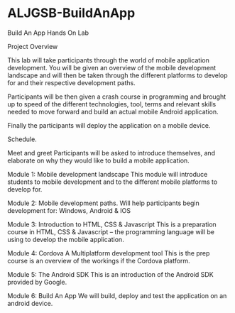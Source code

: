ALJGSB-BuildAnApp
=================
Build An App Hands On Lab

Project Overview

This lab will take participants through the world of mobile application development. You will be given an overview of the mobile development landscape and will then be taken through the different platforms to develop for and their respective development paths.

Participants will be then given a crash course in programming and brought up to speed of the different technologies, tool, terms and relevant skills needed to move forward and build an actual mobile Android application.

Finally the participants will deploy the application on a mobile device.

Schedule.

Meet and greet 
Participants will be asked to introduce themselves, and elaborate on why they would like to build a mobile application.

Module 1: Mobile development landscape
This module will introduce students to mobile development and to the different mobile platforms to develop for.

Module 2: Mobile development paths.
Will help participants begin development for:
Windows, Android & IOS

Module 3: Introduction to HTML, CSS & Javascript
This is a preparation course in HTML, CSS & Javascript – the programming language will be using to develop the mobile application.

Module 4: Cordova A Multiplatform development tool
This is the prep course is an overview of the workings if the Cordova platform.


Module 5: The Android SDK
This is an introduction of the Android SDK provided by Google.

Module 6: Build An App
We will build, deploy and test the application on an android device.
